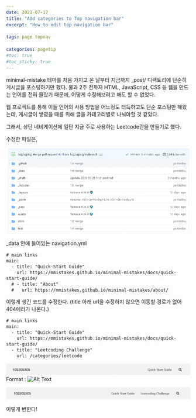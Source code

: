 ```yaml
---
date: 2021-07-17
title: "Add categories to Top navigation bar"
excerpt: "How to edit top navigation bar"

tags: page topnav

categories: pagetip
#toc: true
#toc_sticky: true
---
```



minimal-mistake 테마를 처음 가지고 온 날부터 지금까지 _post/ 디렉토리에 단순히 게시글을 포스팅하기만 했다.  불과 2주 전까지 HTML, JavaScript, CSS 등 웹을 만드는 언어를 전혀 몰랐기 때문에, 어떻게 수정해보려고 해도 할 수 없었다.

웹 프로젝트를 통해 이들 언어의 사용 방법을 어느정도 터득하고도 단순 포스팅만 해왔는데, 게시글이 쌓였을 때를 위해 글을 카테고리별로 나눠야할 것 같았다.

그래서, 상단 네비게이션에 일단 지금 주로 사용하는 Leetcode란을 만들기로 했다.

수정한 파일은,

![main page](https://github.com/1cg2cg3cg/1cg2cg3cg.github.io/blob/21b33c5304574a1b7a447bcadb24174b50d16829/images/code%20menu%20page.png)

_data 안에 들어있는 navigation.yml

```
# main links
main:
  - title: "Quick-Start Guide"
    url: https://mmistakes.github.io/minimal-mistakes/docs/quick-start-guide/
  # - title: "About"
  #   url: https://mmistakes.github.io/minimal-mistakes/about/
```

이렇게 생긴 코드를 수정한다. (title 아래 url을 수정하지 않으면 이동할 경로가 없어 404에러가 나온다.)

```
# main links
main:
  - title: "Quick-Start Guide"
    url: https://mmistakes.github.io/minimal-mistakes/docs/quick-start-guide/
  - title: "Leetcoding Challenge"
    url: /categories/leetcode
```

![before](./images/top_nav_before.png)
Format : ![Alt Text](url)

![after](https://github.com/1cg2cg3cg/1cg2cg3cg.github.io/blob/21b33c5304574a1b7a447bcadb24174b50d16829/images/top_nav_after.png)


이렇게 변한다!
